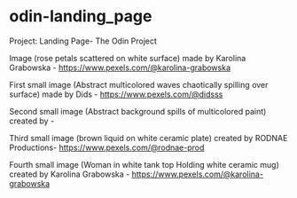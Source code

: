 # odin-landing_page
Project: Landing Page- The Odin Project

Image (rose petals scattered on white surface) made by Karolina Grabowska - https://www.pexels.com/@karolina-grabowska

First small image (Abstract multicolored waves chaotically spilling over surface) made by Dids - https://www.pexels.com/@didsss

Second small image (Abstract background spills of multicolored paint) created by -

Third small image (brown liquid on white ceramic plate) created by RODNAE Productions- https://www.pexels.com/@rodnae-prod

Fourth small image (Woman in white tank top Holding white ceramic mug) created by Karolina Grabowska - https://www.pexels.com/@karolina-grabowska